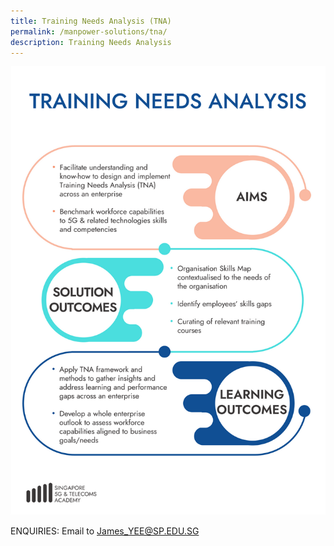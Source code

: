 ```yaml
---
title: Training Needs Analysis (TNA)
permalink: /manpower-solutions/tna/
description: Training Needs Analysis
---
```

![Training Needs Analysis (TNA)](/images/manpower-solutions/TNA-S.png)

ENQUIRIES: Email to James_YEE@SP.EDU.SG

